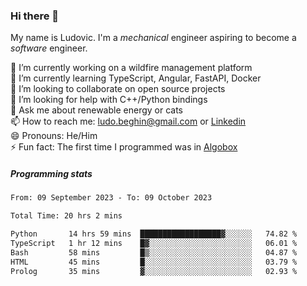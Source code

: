 ### Hi there 👋

My name is Ludovic. I'm a *mechanical* engineer aspiring to become a *software* engineer.

 🔭 I’m currently working on a wildfire management platform<br/>
 🌱 I’m currently learning TypeScript, Angular, FastAPI, Docker<br/>
 👯 I’m looking to collaborate on open source projects<br/>
 🤔 I’m looking for help with C++/Python bindings<br/>
 💬 Ask me about renewable energy or cats<br/>
 📫 How to reach me: ludo.beghin@gmail.com or [Linkedin](https://www.linkedin.com/in/ludovic-beghin/)<br/>
 😄 Pronouns: He/Him<br/>
 ⚡ Fun fact: The first time I programmed was in [Algobox](https://fr.wikipedia.org/wiki/Algobox)<br/>

##### Programming stats
<!--START_SECTION:waka-->

```txt
From: 09 September 2023 - To: 09 October 2023

Total Time: 20 hrs 2 mins

Python       14 hrs 59 mins  ██████████████████▓░░░░░░   74.82 %
TypeScript   1 hr 12 mins    █▓░░░░░░░░░░░░░░░░░░░░░░░   06.01 %
Bash         58 mins         █▒░░░░░░░░░░░░░░░░░░░░░░░   04.87 %
HTML         45 mins         █░░░░░░░░░░░░░░░░░░░░░░░░   03.79 %
Prolog       35 mins         ▓░░░░░░░░░░░░░░░░░░░░░░░░   02.93 %
```

<!--END_SECTION:waka-->
